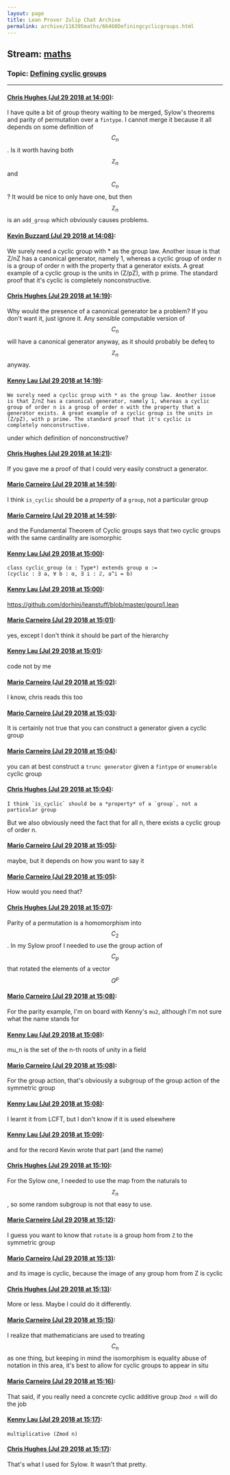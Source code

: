 ```yaml
---
layout: page
title: Lean Prover Zulip Chat Archive 
permalink: archive/116395maths/66460Definingcyclicgroups.html
---
```


## Stream: [maths](index.html)
### Topic: [Defining cyclic groups](66460Definingcyclicgroups.html)

---

#### [Chris Hughes (Jul 29 2018 at 14:00)](https://leanprover.zulipchat.com/#narrow/stream/116395-maths/topic/Defining%20cyclic%20groups/near/130522081):
I have quite a bit of group theory waiting to be merged, Sylow's theorems and parity of permutation over a `fintype`. I cannot merge it because it all depends on some definition of $$C_n$$. Is it worth having both $$ \mathbb{Z}_n $$ and $$C_n$$? It would be nice to only have one, but then $$\mathbb{Z}_n$$ is an `add_group` which obviously causes problems.

#### [Kevin Buzzard (Jul 29 2018 at 14:08)](https://leanprover.zulipchat.com/#narrow/stream/116395-maths/topic/Defining%20cyclic%20groups/near/130522287):
We surely need a cyclic group with * as the group law. Another issue is that Z/nZ has a canonical generator, namely 1, whereas a cyclic group of order n is a group of order n with the property that a generator exists. A great example of a cyclic group is the units in (Z/pZ), with p prime. The standard proof that it's cyclic is completely nonconstructive.

#### [Chris Hughes (Jul 29 2018 at 14:19)](https://leanprover.zulipchat.com/#narrow/stream/116395-maths/topic/Defining%20cyclic%20groups/near/130522597):
Why would the presence of a canonical generator be a problem? If you don't want it, just ignore it. Any sensible computable version of $$C_n$$ will have a canonical generator anyway, as it should probably be defeq to $$\mathbb{Z}_n$$ anyway.

#### [Kenny Lau (Jul 29 2018 at 14:19)](https://leanprover.zulipchat.com/#narrow/stream/116395-maths/topic/Defining%20cyclic%20groups/near/130522607):
```quote
We surely need a cyclic group with * as the group law. Another issue is that Z/nZ has a canonical generator, namely 1, whereas a cyclic group of order n is a group of order n with the property that a generator exists. A great example of a cyclic group is the units in (Z/pZ), with p prime. The standard proof that it's cyclic is completely nonconstructive.
```
under which definition of nonconstructive?

#### [Chris Hughes (Jul 29 2018 at 14:21)](https://leanprover.zulipchat.com/#narrow/stream/116395-maths/topic/Defining%20cyclic%20groups/near/130522652):
If you gave me a proof of that I could very easily construct a generator.

#### [Mario Carneiro (Jul 29 2018 at 14:59)](https://leanprover.zulipchat.com/#narrow/stream/116395-maths/topic/Defining%20cyclic%20groups/near/130523620):
I think `is_cyclic` should be a *property* of a `group`, not a particular group

#### [Mario Carneiro (Jul 29 2018 at 14:59)](https://leanprover.zulipchat.com/#narrow/stream/116395-maths/topic/Defining%20cyclic%20groups/near/130523623):
and the Fundamental Theorem of Cyclic groups says that two cyclic groups with the same cardinality are isomorphic

#### [Kenny Lau (Jul 29 2018 at 15:00)](https://leanprover.zulipchat.com/#narrow/stream/116395-maths/topic/Defining%20cyclic%20groups/near/130523672):
```lean
class cyclic_group (α : Type*) extends group α :=
(cyclic : ∃ a, ∀ b : α, ∃ i : ℤ, a^i = b)
```

#### [Kenny Lau (Jul 29 2018 at 15:00)](https://leanprover.zulipchat.com/#narrow/stream/116395-maths/topic/Defining%20cyclic%20groups/near/130523674):
https://github.com/dorhinj/leanstuff/blob/master/gourp1.lean

#### [Mario Carneiro (Jul 29 2018 at 15:01)](https://leanprover.zulipchat.com/#narrow/stream/116395-maths/topic/Defining%20cyclic%20groups/near/130523681):
yes, except I don't think it should be part of the hierarchy

#### [Kenny Lau (Jul 29 2018 at 15:01)](https://leanprover.zulipchat.com/#narrow/stream/116395-maths/topic/Defining%20cyclic%20groups/near/130523685):
code not by me

#### [Mario Carneiro (Jul 29 2018 at 15:02)](https://leanprover.zulipchat.com/#narrow/stream/116395-maths/topic/Defining%20cyclic%20groups/near/130523724):
I know, chris reads this too

#### [Mario Carneiro (Jul 29 2018 at 15:03)](https://leanprover.zulipchat.com/#narrow/stream/116395-maths/topic/Defining%20cyclic%20groups/near/130523733):
It is certainly not true that you can construct a generator given a cyclic group

#### [Mario Carneiro (Jul 29 2018 at 15:04)](https://leanprover.zulipchat.com/#narrow/stream/116395-maths/topic/Defining%20cyclic%20groups/near/130523734):
you can at best construct a `trunc generator` given a `fintype` or `enumerable` cyclic group

#### [Chris Hughes (Jul 29 2018 at 15:04)](https://leanprover.zulipchat.com/#narrow/stream/116395-maths/topic/Defining%20cyclic%20groups/near/130523773):
```quote
I think `is_cyclic` should be a *property* of a `group`, not a particular group
```
But we also obviously need the fact that for all n, there exists a cyclic group of order n.

#### [Mario Carneiro (Jul 29 2018 at 15:05)](https://leanprover.zulipchat.com/#narrow/stream/116395-maths/topic/Defining%20cyclic%20groups/near/130523778):
maybe, but it depends on how you want to say it

#### [Mario Carneiro (Jul 29 2018 at 15:05)](https://leanprover.zulipchat.com/#narrow/stream/116395-maths/topic/Defining%20cyclic%20groups/near/130523783):
How would you need that?

#### [Chris Hughes (Jul 29 2018 at 15:07)](https://leanprover.zulipchat.com/#narrow/stream/116395-maths/topic/Defining%20cyclic%20groups/near/130523828):
Parity of a permutation is a homomorphism into $$C_2$$. In my Sylow proof I needed to use the group action of $$C_p$$ that rotated the elements of a vector $$G^p$$

#### [Mario Carneiro (Jul 29 2018 at 15:08)](https://leanprover.zulipchat.com/#narrow/stream/116395-maths/topic/Defining%20cyclic%20groups/near/130523874):
For the parity example, I'm on board with Kenny's `mu2`, although I'm not sure what the name stands for

#### [Kenny Lau (Jul 29 2018 at 15:08)](https://leanprover.zulipchat.com/#narrow/stream/116395-maths/topic/Defining%20cyclic%20groups/near/130523876):
mu_n is the set of the n-th roots of unity in a field

#### [Mario Carneiro (Jul 29 2018 at 15:08)](https://leanprover.zulipchat.com/#narrow/stream/116395-maths/topic/Defining%20cyclic%20groups/near/130523877):
For the group action, that's obviously a subgroup of the group action of the symmetric group

#### [Kenny Lau (Jul 29 2018 at 15:08)](https://leanprover.zulipchat.com/#narrow/stream/116395-maths/topic/Defining%20cyclic%20groups/near/130523878):
I learnt it from LCFT, but I don't know if it is used elsewhere

#### [Kenny Lau (Jul 29 2018 at 15:09)](https://leanprover.zulipchat.com/#narrow/stream/116395-maths/topic/Defining%20cyclic%20groups/near/130523883):
and for the record Kevin wrote that part (and the name)

#### [Chris Hughes (Jul 29 2018 at 15:10)](https://leanprover.zulipchat.com/#narrow/stream/116395-maths/topic/Defining%20cyclic%20groups/near/130523927):
For the Sylow one, I needed to use the map from the naturals to $$\mathbb{Z}_n$$, so some random subgroup is not that easy to use.

#### [Mario Carneiro (Jul 29 2018 at 15:12)](https://leanprover.zulipchat.com/#narrow/stream/116395-maths/topic/Defining%20cyclic%20groups/near/130523976):
I guess you want to know that `rotate` is a group hom from `Z` to the symmetric group

#### [Mario Carneiro (Jul 29 2018 at 15:13)](https://leanprover.zulipchat.com/#narrow/stream/116395-maths/topic/Defining%20cyclic%20groups/near/130523980):
and its image is cyclic, because the image of any group hom from Z is cyclic

#### [Chris Hughes (Jul 29 2018 at 15:13)](https://leanprover.zulipchat.com/#narrow/stream/116395-maths/topic/Defining%20cyclic%20groups/near/130523984):
More or less. Maybe I could do it differently.

#### [Mario Carneiro (Jul 29 2018 at 15:15)](https://leanprover.zulipchat.com/#narrow/stream/116395-maths/topic/Defining%20cyclic%20groups/near/130524043):
I realize that mathematicians are used to treating $$C_n$$ as one thing, but keeping in mind the isomorphism is equality abuse of notation in this area, it's best to allow for cyclic groups to appear in situ

#### [Mario Carneiro (Jul 29 2018 at 15:16)](https://leanprover.zulipchat.com/#narrow/stream/116395-maths/topic/Defining%20cyclic%20groups/near/130524095):
That said, if you really need a concrete cyclic additive group `Zmod n` will do the job

#### [Kenny Lau (Jul 29 2018 at 15:17)](https://leanprover.zulipchat.com/#narrow/stream/116395-maths/topic/Defining%20cyclic%20groups/near/130524100):
`multiplicative (Zmod n)`

#### [Chris Hughes (Jul 29 2018 at 15:17)](https://leanprover.zulipchat.com/#narrow/stream/116395-maths/topic/Defining%20cyclic%20groups/near/130524105):
That's what I used for Sylow. It wasn't that pretty.

